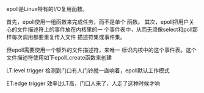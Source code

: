 epoll是Linux特有的I/O复用函数。

首先，epoll使用一组函数来完成任务，而不是单个 函数。
其次，epoll把用户关心的文件描述符上的事件放在内核里的一 个事件表中，从而无须像select和poll那样每次调用都要重复传入文件 描述符集或事件集。

但epoll需要使用一个额外的文件描述符，来唯一 标识内核中的这个事件表。这个文件描述符使用如下epoll_create函数来创建

LT:level trigger 检测到门口有人门铃就一直响着，epoll默认工作模式

ET:edge trigger 效率比LT高，门口人来了，人走了这种时候才响